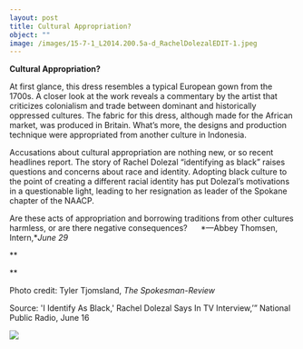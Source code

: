 ```yaml
---
layout: post
title: Cultural Appropriation?
object: ""
image: /images/15-7-1_L2014.200.5a-d_RachelDolezalEDIT-1.jpeg
---
```

**Cultural Appropriation?**

At first glance, this dress resembles a typical European gown from the 1700s. A closer look at the work reveals a commentary by the artist that criticizes colonialism and trade between dominant and historically oppressed cultures. The fabric for this dress, although made for the African market, was produced in Britain. What’s more, the designs and production technique were appropriated from another culture in Indonesia. 

Accusations about cultural appropriation are nothing new, or so recent headlines report. The story of Rachel Dolezal “identifying as black” raises questions and concerns about race and identity. Adopting black culture to the point of creating a different racial identity has put Dolezal’s motivations in a questionable light, leading to her resignation as leader of the Spokane chapter of the NAACP. 

Are these acts of appropriation and borrowing traditions from other cultures harmless, or are there negative consequences?      *—Abbey Thomsen, Intern,**June 29*

**

**

Photo credit: Tyler Tjomsland, *The Spokesman-Review*

Source: 'I Identify As Black,' Rachel Dolezal Says In TV Interview,’” National Public Radio, June 16



![]({{siteurl.base}}/images/15-7-1_L2014.200.5a-d_RachelDolezalEDIT-1.jpeg)
